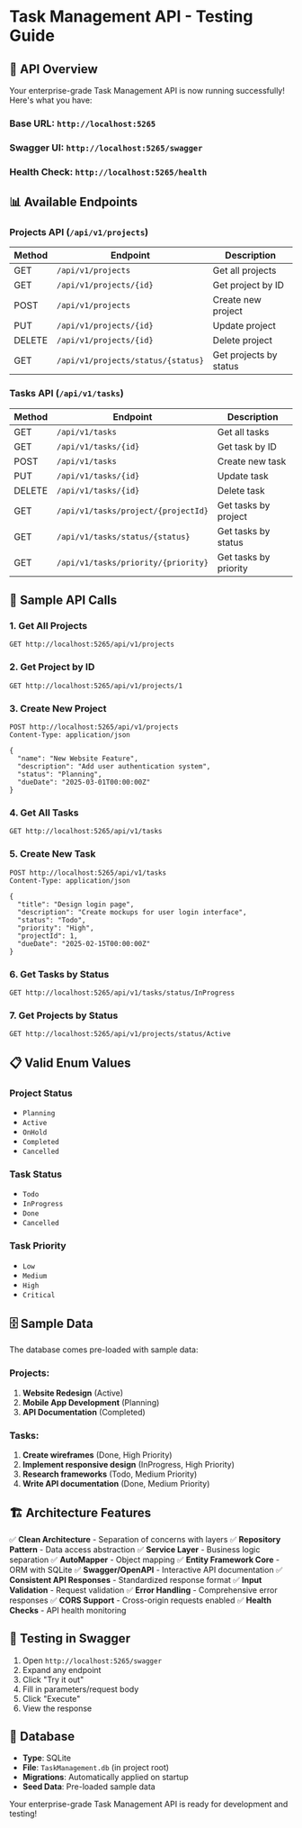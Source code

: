 # Task Management API - Testing Guide

## 🚀 API Overview

Your enterprise-grade Task Management API is now running successfully! Here's what you have:

### **Base URL**: `http://localhost:5265`
### **Swagger UI**: `http://localhost:5265/swagger`
### **Health Check**: `http://localhost:5265/health`

## 📊 Available Endpoints

### **Projects API** (`/api/v1/projects`)

| Method | Endpoint | Description |
|--------|----------|-------------|
| GET | `/api/v1/projects` | Get all projects |
| GET | `/api/v1/projects/{id}` | Get project by ID |
| POST | `/api/v1/projects` | Create new project |
| PUT | `/api/v1/projects/{id}` | Update project |
| DELETE | `/api/v1/projects/{id}` | Delete project |
| GET | `/api/v1/projects/status/{status}` | Get projects by status |

### **Tasks API** (`/api/v1/tasks`)

| Method | Endpoint | Description |
|--------|----------|-------------|
| GET | `/api/v1/tasks` | Get all tasks |
| GET | `/api/v1/tasks/{id}` | Get task by ID |
| POST | `/api/v1/tasks` | Create new task |
| PUT | `/api/v1/tasks/{id}` | Update task |
| DELETE | `/api/v1/tasks/{id}` | Delete task |
| GET | `/api/v1/tasks/project/{projectId}` | Get tasks by project |
| GET | `/api/v1/tasks/status/{status}` | Get tasks by status |
| GET | `/api/v1/tasks/priority/{priority}` | Get tasks by priority |

## 🧪 Sample API Calls

### 1. Get All Projects
```http
GET http://localhost:5265/api/v1/projects
```

### 2. Get Project by ID
```http
GET http://localhost:5265/api/v1/projects/1
```

### 3. Create New Project
```http
POST http://localhost:5265/api/v1/projects
Content-Type: application/json

{
  "name": "New Website Feature",
  "description": "Add user authentication system",
  "status": "Planning",
  "dueDate": "2025-03-01T00:00:00Z"
}
```

### 4. Get All Tasks
```http
GET http://localhost:5265/api/v1/tasks
```

### 5. Create New Task
```http
POST http://localhost:5265/api/v1/tasks
Content-Type: application/json

{
  "title": "Design login page",
  "description": "Create mockups for user login interface",
  "status": "Todo",
  "priority": "High",
  "projectId": 1,
  "dueDate": "2025-02-15T00:00:00Z"
}
```

### 6. Get Tasks by Status
```http
GET http://localhost:5265/api/v1/tasks/status/InProgress
```

### 7. Get Projects by Status
```http
GET http://localhost:5265/api/v1/projects/status/Active
```

## 📋 Valid Enum Values

### Project Status
- `Planning`
- `Active`
- `OnHold`
- `Completed`
- `Cancelled`

### Task Status
- `Todo`
- `InProgress`
- `Done`
- `Cancelled`

### Task Priority
- `Low`
- `Medium`
- `High`
- `Critical`

## 🗄️ Sample Data

The database comes pre-loaded with sample data:

### Projects:
1. **Website Redesign** (Active)
2. **Mobile App Development** (Planning)
3. **API Documentation** (Completed)

### Tasks:
1. **Create wireframes** (Done, High Priority)
2. **Implement responsive design** (InProgress, High Priority)
3. **Research frameworks** (Todo, Medium Priority)
4. **Write API documentation** (Done, Medium Priority)

## 🏗️ Architecture Features

✅ **Clean Architecture** - Separation of concerns with layers
✅ **Repository Pattern** - Data access abstraction
✅ **Service Layer** - Business logic separation
✅ **AutoMapper** - Object mapping
✅ **Entity Framework Core** - ORM with SQLite
✅ **Swagger/OpenAPI** - Interactive API documentation
✅ **Consistent API Responses** - Standardized response format
✅ **Input Validation** - Request validation
✅ **Error Handling** - Comprehensive error responses
✅ **CORS Support** - Cross-origin requests enabled
✅ **Health Checks** - API health monitoring

## 🎯 Testing in Swagger

1. Open `http://localhost:5265/swagger`
2. Expand any endpoint
3. Click "Try it out"
4. Fill in parameters/request body
5. Click "Execute"
6. View the response

## 🔧 Database

- **Type**: SQLite
- **File**: `TaskManagement.db` (in project root)
- **Migrations**: Automatically applied on startup
- **Seed Data**: Pre-loaded sample data

Your enterprise-grade Task Management API is ready for development and testing!
